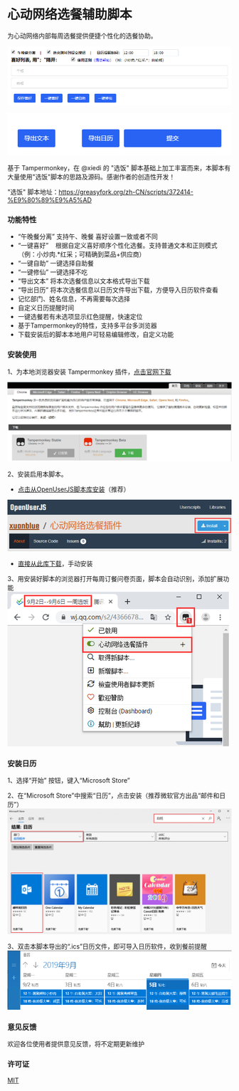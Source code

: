 # 心动网络选餐辅助脚本
为心动网络内部每周选餐提供便捷个性化的选餐协助。

![](./images/select.png)

![](./images/export.png)

基于 Tampermonkey，在 @xiedi 的 "选饭" 脚本基础上加工丰富而来，本脚本有大量使用"选饭"脚本的思路及源码。感谢作者的创造性开发！

"选饭" 脚本地址：https://greasyfork.org/zh-CN/scripts/372414-%E9%80%89%E9%A5%AD


### 功能特性
* “午晚餐分离” 支持午、晚餐 喜好设置一致或者不同
* “一键喜好” &nbsp;&nbsp;  根据自定义喜好顺序个性化选餐。支持普通文本和正则模式（例：小炒肉.\*红采；可精确到菜品+供应商）
* “一键自助”   一键选择自助餐
* “一键修仙”   一键选择不吃
* “导出文本”   将本次选餐信息以文本格式导出下载
* “导出日历”   将本次选餐信息以日历文件导出下载，方便导入日历软件查看
* 记忆部门、姓名信息，不再需要每次选择
* 自定义日历提醒时间
* 一键选餐若有未选项显示红色提醒，快速定位
* 基于Tampermonkey的特性，支持多平台多浏览器
* 下载安装后的脚本本地用户可轻易编辑修改，自定义功能

### 安装使用
1、为本地浏览器安装 Tampermonkey 插件，[点击官网下载](https://www.tampermonkey.net/index.php?ext=dhdg)

![](./images/Tampermonkey.png)

2、安装启用本脚本。
* [点击从OpenUserJS脚本库安装](https://openuserjs.org/scripts/xuanblue/%E5%BF%83%E5%8A%A8%E7%BD%91%E7%BB%9C%E9%80%89%E9%A4%90%E8%84%9A%E6%9C%AC)（推荐）

![](./images/openUserJS.png)
* [直接从此库下载](./心动网络选餐脚本.user.js)，手动安装

3、用安装好脚本的浏览器打开每周订餐问卷页面，脚本会自动识别，添加扩展功能
![](./images/extension.png)


### 安装日历
1、选择“开始” 按钮，键入“Microsoft Store”

2、在“Microsoft Store”中搜索“日历”，点击安装（推荐微软官方出品“邮件和日历”）
![](./images/calendar.png)

3、双击本脚本导出的“.ics”日历文件，即可导入日历软件，收到餐前提醒
![](./images/schedule.png)

### 意见反馈
欢迎各位使用者提供意见反馈，将不定期更新维护

### 许可证
[MIT](./LICENSE)
